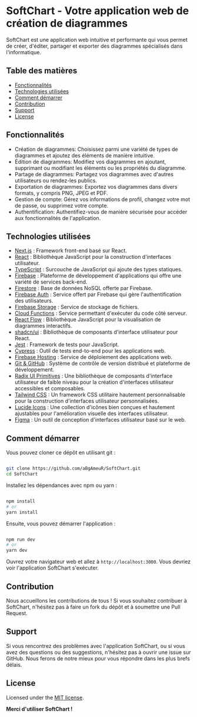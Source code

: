 # SoftChart - Votre application web de création de diagrammes

SoftChart est une application web intuitive et performante qui vous permet de créer, d'éditer, partager et exporter des diagrammes spécialisés dans l'informatique.

## Table des matières

- [Fonctionnalités](#fonctionnalités)
- [Technologies utilisées](#technologies-utilisées)
- [Comment démarrer](#comment-démarrer)
- [Contribution](#contribution)
- [Support](#support)
- [License](#license)

## Fonctionnalités

- Création de diagrammes: Choisissez parmi une variété de types de diagrammes et ajoutez des éléments de manière intuitive.
- Édition de diagrammes: Modifiez vos diagrammes en ajoutant, supprimant ou modifiant les éléments ou les propriétés du diagramme.
- Partage de diagrammes: Partagez vos diagrammes avec d'autres utilisateurs ou rendez-les publics.
- Exportation de diagrammes: Exportez vos diagrammes dans divers formats, y compris PNG, JPEG et PDF.
- Gestion de compte: Gérez vos informations de profil, changez votre mot de passe, ou supprimez votre compte.
- Authentification: Authentifiez-vous de manière sécurisée pour accéder aux fonctionnalités de l'application.

## Technologies utilisées

- [Next.js](https://nextjs.org/) : Framework front-end basé sur React.
- [React](https://reactjs.org/) : Bibliothèque JavaScript pour la construction d'interfaces utilisateur.
- [TypeScript](https://www.typescriptlang.org/) : Surcouche de JavaScript qui ajoute des types statiques.
- [Firebase](https://firebase.google.com/) : Plateforme de développement d'applications qui offre une variété de services back-end.
- [Firestore](https://firebase.google.com/products/firestore) : Base de données NoSQL offerte par Firebase.
- [Firebase Auth](https://firebase.google.com/products/auth) : Service offert par Firebase qui gère l'authentification des utilisateurs.
- [Firebase Storage](https://firebase.google.com/products/storage) : Service de stockage de fichiers.
- [Cloud Functions](https://firebase.google.com/products/functions) : Service permettant d'exécuter du code côté serveur.
- [React Flow](https://reactflow.dev/) : Bibliothèque JavaScript pour la visualisation de diagrammes interactifs.
- [shadcn/ui](https://github.com/shadcn/ui) : Bibliothèque de composants d'interface utilisateur pour React.
- [Jest](https://jestjs.io/) : Framework de tests pour JavaScript.
- [Cypress](https://www.cypress.io/) : Outil de tests end-to-end pour les applications web.
- [Firebase Hosting](https://firebase.google.com/products/hosting) : Service de déploiement des applications web.
- [Git & GitHub](https://github.com/) : Système de contrôle de version distribué et plateforme de développement.
- [Radix UI Primitives](https://radix-ui.com/primitives/docs/overview/introduction) : Une bibliothèque de composants d'interface utilisateur de faible niveau pour la création d'interfaces utilisateur accessibles et composables.
- [Tailwind CSS](https://tailwindcss.com/) : Un framework CSS utilitaire hautement personnalisable pour la construction d'interfaces utilisateur personnalisées.
- [Lucide Icons](https://www.lucide.dev/) : Une collection d'icônes bien conçues et hautement ajustables pour l'amélioration visuelle des interfaces utilisateur.
- [Figma](https://www.figma.com/) : Un outil de conception d'interfaces utilisateur basé sur le web.

## Comment démarrer

Vous pouvez cloner ce dépôt en utilisant git :

```bash

git clone https://github.com/aBgAmeuR/SoftChart.git
cd SoftChart
```

Installez les dépendances avec npm ou yarn :

```bash

npm install
# or
yarn install
```

Ensuite, vous pouvez démarrer l'application :

```bash

npm run dev
# or
yarn dev
```

Ouvrez votre navigateur web et allez à `http://localhost:3000`. Vous devriez voir l'application SoftChart s'exécuter.

## Contribution

Nous accueillons les contributions de tous ! Si vous souhaitez contribuer à SoftChart, n'hésitez pas à faire un fork du dépôt et à soumettre une Pull Request.

## Support

Si vous rencontrez des problèmes avec l'application SoftChart, ou si vous avez des questions ou des suggestions, n'hésitez pas à ouvrir une issue sur GitHub. Nous ferons de notre mieux pour vous répondre dans les plus brefs délais.

## License

Licensed under the [MIT license](https://github.com/shadcn/ui/blob/main/LICENSE.md).

**Merci d'utiliser SoftChart !**
